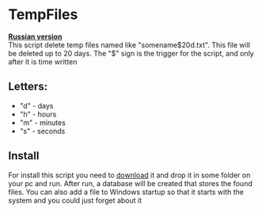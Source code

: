 # TempFiles
**[Russian version](https://github.com/Maikliton/TempFiles/blob/master/README_RU.md)**  
This script delete temp files named like "somename$20d.txt". This file will be deleted up to 20 days. The "$" sign is the trigger for the script, and only after it is time written
## Letters:
- "d" - days
- "h" - hours
- "m" - minutes
- "s" - seconds
## Install
For install this script you need to [download](https://github.com/Maikliton/TempFiles/raw/master/Release/TempFiles.jar) it and drop it in some folder on your pc and run. After run, a database will be created that stores the found files. You can also add a file to Windows startup so that it starts with the system and you could just forget about it
